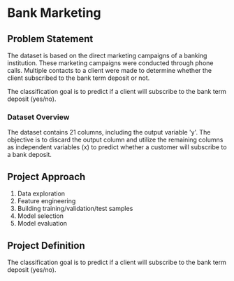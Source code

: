 # Bank Marketing

## Problem Statement

The dataset is based on the direct marketing campaigns of a banking institution. These marketing campaigns were conducted through phone calls. Multiple contacts to a client were made to determine whether the client subscribed to the bank term deposit or not.

The classification goal is to predict if a client will subscribe to the bank term deposit (yes/no).

### Dataset Overview

The dataset contains 21 columns, including the output variable 'y'. The objective is to discard the output column and utilize the remaining columns as independent variables (x) to predict whether a customer will subscribe to a bank deposit.

## Project Approach

1. Data exploration
2. Feature engineering
3. Building training/validation/test samples
4. Model selection
5. Model evaluation

## Project Definition

The classification goal is to predict if a client will subscribe to the bank term deposit (yes/no).